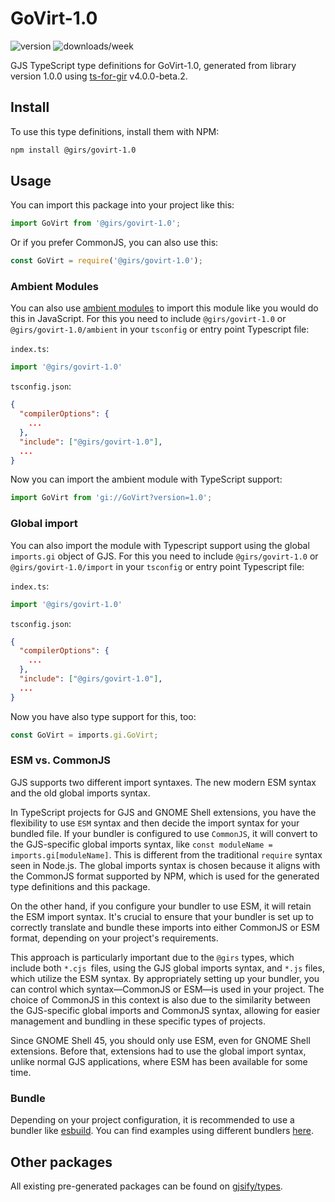 
# GoVirt-1.0

![version](https://img.shields.io/npm/v/@girs/govirt-1.0)
![downloads/week](https://img.shields.io/npm/dw/@girs/govirt-1.0)


GJS TypeScript type definitions for GoVirt-1.0, generated from library version 1.0.0 using [ts-for-gir](https://github.com/gjsify/ts-for-gir) v4.0.0-beta.2.


## Install

To use this type definitions, install them with NPM:
```bash
npm install @girs/govirt-1.0
```

## Usage

You can import this package into your project like this:
```ts
import GoVirt from '@girs/govirt-1.0';
```

Or if you prefer CommonJS, you can also use this:
```ts
const GoVirt = require('@girs/govirt-1.0');
```

### Ambient Modules

You can also use [ambient modules](https://github.com/gjsify/ts-for-gir/tree/main/packages/cli#ambient-modules) to import this module like you would do this in JavaScript.
For this you need to include `@girs/govirt-1.0` or `@girs/govirt-1.0/ambient` in your `tsconfig` or entry point Typescript file:

`index.ts`:
```ts
import '@girs/govirt-1.0'
```

`tsconfig.json`:
```json
{
  "compilerOptions": {
    ...
  },
  "include": ["@girs/govirt-1.0"],
  ...
}
```

Now you can import the ambient module with TypeScript support: 

```ts
import GoVirt from 'gi://GoVirt?version=1.0';
```

### Global import

You can also import the module with Typescript support using the global `imports.gi` object of GJS.
For this you need to include `@girs/govirt-1.0` or `@girs/govirt-1.0/import` in your `tsconfig` or entry point Typescript file:

`index.ts`:
```ts
import '@girs/govirt-1.0'
```

`tsconfig.json`:
```json
{
  "compilerOptions": {
    ...
  },
  "include": ["@girs/govirt-1.0"],
  ...
}
```

Now you have also type support for this, too:

```ts
const GoVirt = imports.gi.GoVirt;
```


### ESM vs. CommonJS

GJS supports two different import syntaxes. The new modern ESM syntax and the old global imports syntax.

In TypeScript projects for GJS and GNOME Shell extensions, you have the flexibility to use `ESM` syntax and then decide the import syntax for your bundled file. If your bundler is configured to use `CommonJS`, it will convert to the GJS-specific global imports syntax, like `const moduleName = imports.gi[moduleName]`. This is different from the traditional `require` syntax seen in Node.js. The global imports syntax is chosen because it aligns with the CommonJS format supported by NPM, which is used for the generated type definitions and this package.

On the other hand, if you configure your bundler to use ESM, it will retain the ESM import syntax. It's crucial to ensure that your bundler is set up to correctly translate and bundle these imports into either CommonJS or ESM format, depending on your project's requirements.

This approach is particularly important due to the `@girs` types, which include both `*.cjs `files, using the GJS global imports syntax, and `*.js` files, which utilize the ESM syntax. By appropriately setting up your bundler, you can control which syntax—CommonJS or ESM—is used in your project. The choice of CommonJS in this context is also due to the similarity between the GJS-specific global imports and CommonJS syntax, allowing for easier management and bundling in these specific types of projects.

Since GNOME Shell 45, you should only use ESM, even for GNOME Shell extensions. Before that, extensions had to use the global import syntax, unlike normal GJS applications, where ESM has been available for some time.

### Bundle

Depending on your project configuration, it is recommended to use a bundler like [esbuild](https://esbuild.github.io/). You can find examples using different bundlers [here](https://github.com/gjsify/ts-for-gir/tree/main/examples).

## Other packages

All existing pre-generated packages can be found on [gjsify/types](https://github.com/gjsify/types).

